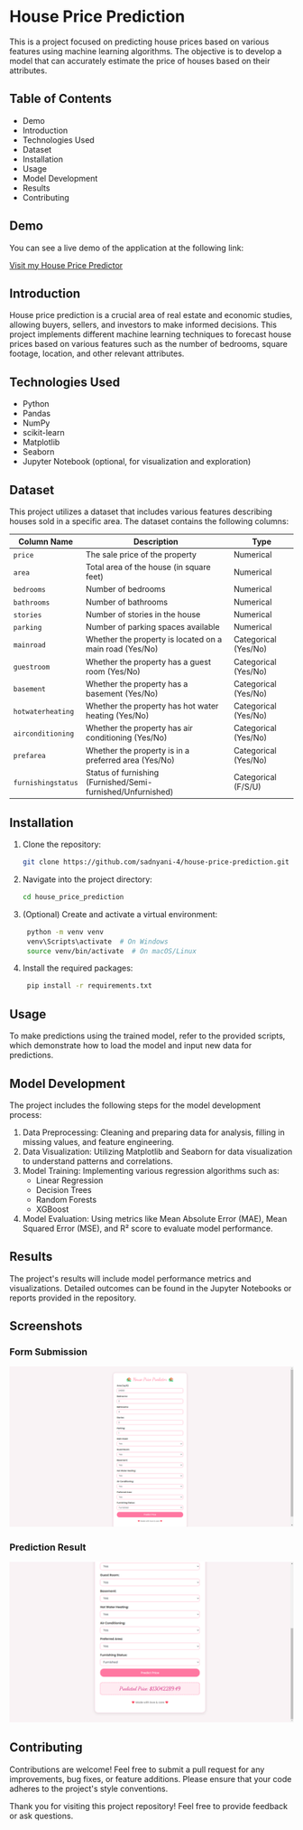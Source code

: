 # House Price Prediction

This is a project focused on predicting house prices based on various features using machine learning algorithms. The objective is to develop a model that can accurately estimate the price of houses based on their attributes.

## Table of Contents

- Demo
- Introduction
- Technologies Used
- Dataset
- Installation
- Usage
- Model Development
- Results
- Contributing

## Demo

You can see a live demo of the application at the following link:

[Visit my House Price Predictor](https://house-price-predictor-xn3f.onrender.com)

## Introduction

House price prediction is a crucial area of real estate and economic studies, allowing buyers, sellers, and investors to make informed decisions. This project implements different machine learning techniques to forecast house prices based on various features such as the number of bedrooms, square footage, location, and other relevant attributes.

## Technologies Used

- Python
- Pandas
- NumPy
- scikit-learn
- Matplotlib
- Seaborn
- Jupyter Notebook (optional, for visualization and exploration)

## Dataset

This project utilizes a dataset that includes various features describing houses sold in a specific area. The dataset contains the following columns:

| Column Name          | Description                                             | Type                   |
|----------------------|---------------------------------------------------------|------------------------|
| `price`              | The sale price of the property                          | Numerical              |
| `area`               | Total area of the house (in square feet)               | Numerical              |
| `bedrooms`           | Number of bedrooms                                      | Numerical              |
| `bathrooms`          | Number of bathrooms                                     | Numerical              |
| `stories`            | Number of stories in the house                          | Numerical              |
| `parking`            | Number of parking spaces available                      | Numerical              |
| `mainroad`           | Whether the property is located on a main road (Yes/No)| Categorical (Yes/No)   |
| `guestroom`          | Whether the property has a guest room (Yes/No)         | Categorical (Yes/No)   |
| `basement`           | Whether the property has a basement (Yes/No)           | Categorical (Yes/No)   |
| `hotwaterheating`    | Whether the property has hot water heating (Yes/No)     | Categorical (Yes/No)   |
| `airconditioning`    | Whether the property has air conditioning (Yes/No)      | Categorical (Yes/No)   |
| `prefarea`           | Whether the property is in a preferred area (Yes/No)   | Categorical (Yes/No)   |
| `furnishingstatus`   | Status of furnishing (Furnished/Semi-furnished/Unfurnished)| Categorical (F/S/U)    |

## Installation

1. Clone the repository:

   ```bash
   git clone https://github.com/sadnyani-4/house-price-prediction.git
   ```

2. Navigate into the project directory:

   ```bash
   cd house_price_prediction
   ```
   
3. (Optional) Create and activate a virtual environment:

   ```bash
    python -m venv venv
    venv\Scripts\activate  # On Windows
    source venv/bin/activate  # On macOS/Linux
   ```

4. Install the required packages:

   ```bash
    pip install -r requirements.txt
   ```

## Usage

To make predictions using the trained model, refer to the provided scripts, which demonstrate how to load the model and input new data for predictions.

## Model Development
The project includes the following steps for the model development process:

1. Data Preprocessing: Cleaning and preparing data for analysis, filling in missing values, and feature engineering.
2. Data Visualization: Utilizing Matplotlib and Seaborn for data visualization to understand patterns and correlations.
3. Model Training: Implementing various regression algorithms such as:
   - Linear Regression
   - Decision Trees
   - Random Forests
   - XGBoost
4. Model Evaluation: Using metrics like Mean Absolute Error (MAE), Mean Squared Error (MSE), and R² score to evaluate model performance.

## Results
The project's results will include model performance metrics and visualizations. Detailed outcomes can be found in the Jupyter Notebooks or reports provided in the repository.

## Screenshots

### Form Submission
![Form Submission](screenshots/submission.png)

### Prediction Result
![Prediction Result](screenshots/predicted.png)

## Contributing
Contributions are welcome! Feel free to submit a pull request for any improvements, bug fixes, or feature additions. Please ensure that your code adheres to the project's style conventions.

Thank you for visiting this project repository! Feel free to provide feedback or ask questions.
